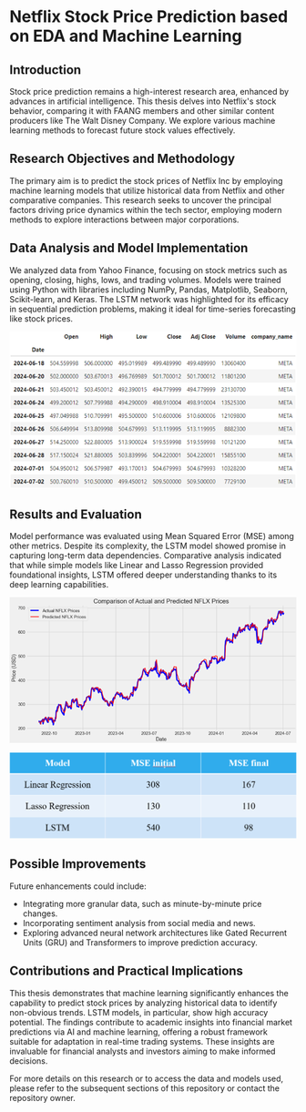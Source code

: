# Netflix Stock Price Prediction based on EDA and Machine Learning

## Introduction
Stock price prediction remains a high-interest research area, enhanced by advances in artificial intelligence. This thesis delves into Netflix's stock behavior, comparing it with FAANG members and other similar content producers like The Walt Disney Company. We explore various machine learning methods to forecast future stock values effectively.

## Research Objectives and Methodology
The primary aim is to predict the stock prices of Netflix Inc by employing machine learning models that utilize historical data from Netflix and other comparative companies. This research seeks to uncover the principal factors driving price dynamics within the tech sector, employing modern methods to explore interactions between major corporations.

## Data Analysis and Model Implementation
We analyzed data from Yahoo Finance, focusing on stock metrics such as opening, closing, highs, lows, and trading volumes. Models were trained using Python with libraries including NumPy, Pandas, Matplotlib, Seaborn, Scikit-learn, and Keras. The LSTM network was highlighted for its efficacy in sequential prediction problems, making it ideal for time-series forecasting like stock prices.

![Dataset](Images/Dataset.png "Dataset")

## Results and Evaluation
Model performance was evaluated using Mean Squared Error (MSE) among other metrics. Despite its complexity, the LSTM model showed promise in capturing long-term data dependencies. Comparative analysis indicated that while simple models like Linear and Lasso Regression provided foundational insights, LSTM offered deeper understanding thanks to its deep learning capabilities.

![Best_result](Images/Best_result.png "Best_result")


![Results_compared](Images/Results_compared.png "Results_compared")

## Possible Improvements
Future enhancements could include:
- Integrating more granular data, such as minute-by-minute price changes.
- Incorporating sentiment analysis from social media and news.
- Exploring advanced neural network architectures like Gated Recurrent Units (GRU) and Transformers to improve prediction accuracy.

## Contributions and Practical Implications
This thesis demonstrates that machine learning significantly enhances the capability to predict stock prices by analyzing historical data to identify non-obvious trends. LSTM models, in particular, show high accuracy potential. The findings contribute to academic insights into financial market predictions via AI and machine learning, offering a robust framework suitable for adaptation in real-time trading systems. These insights are invaluable for financial analysts and investors aiming to make informed decisions.

For more details on this research or to access the data and models used, please refer to the subsequent sections of this repository or contact the repository owner.
